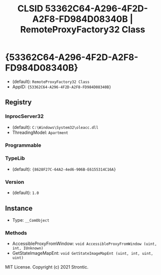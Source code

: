 ﻿---
title: "CLSID 53362C64-A296-4F2D-A2F8-FD984D08340B | RemoteProxyFactory32 Class"
excerpt: What is COM-Object CLSID 53362C64-A296-4F2D-A2F8-FD984D08340B?
---

# {53362C64-A296-4F2D-A2F8-FD984D08340B}

* (default): `RemoteProxyFactory32 Class`
* AppID: `{53362C64-A296-4F2D-A2F8-FD984D08340B}`

## Registry


### InprocServer32

* (default): `C:\Windows\System32\oleacc.dll`
* ThreadingModel: `Apartment`

### Programmable


### TypeLib

* (default): `{8628F27C-64A2-4ed6-906B-E6155314C16A}`

### Version

* (default): `1.0`

## Instance

* Type: `__ComObject`

### Methods

* AccessibleProxyFromWindow: `void AccessibleProxyFromWindow (uint, int, IUnknown)`
* GetStateImageMapEnt: `void GetStateImageMapEnt (uint, int, uint, uint)`

MIT License. Copyright (c) 2021 Strontic.


